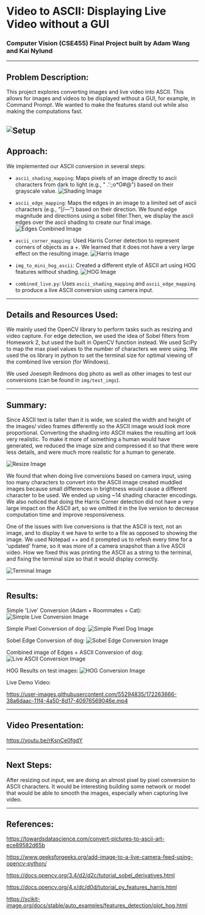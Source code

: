 # Video to ASCII: Displaying Live Video without a GUI
### Computer Vision (CSE455) Final Project built by Adam Wang and Kai Nylund

---
## Problem Description:
This project explores converting images and live video into ASCII. This allows for images and videos to be displayed without a GUI, for example, in Command Prompt. We wanted to make the features stand out while also making the computations fast.

![Setup](./imgs/misc/setup.png)
---
## Approach:
We implemented our ASCII conversion in several steps:

- `ascii_shading_mapping`: Maps pixels of an image directly to ascii characters from dark to light (e.g., " .\':;o*O#@") based on their grayscale value.
![Shading Image](./imgs/misc/shading.png)

- `ascii_edge_mapping`: Maps the edges in an image to a limited set of ascii characters (e.g., "|/—\") based on their direction. We found edge magnitude and directions using a sobel filter.Then, we display the ascii edges over the ascii shading to create our final image. 
![Edges Combined Image](./imgs/misc/edges.png)
- `ascii_corner_mapping`: Used Harris Corner detection to represent corners of objects as a +. We learned that it does not have a very large effect on the resulting image.
![Harris Image](./imgs/misc/Harris.png)

- `img_to_mini_hog_ascii`: Created a different style of ASCII art using HOG features without shading.
![HOG Image](./imgs/misc/HOG.png)


- `combined_live.py`: Uses `ascii_shading_mapping` and `ascii_edge_mapping` to produce a live ASCII conversion using camera input.

---
## Details and Resources Used:
We mainly used the OpenCV library to perform tasks such as resizing and video capture. For edge detection, we used the idea of Sobel filters from Homework 2, but used the built in OpenCV function instead. We used SciPy to map the max pixel values to the number of characters we were using. We used the os library in python to set the terminal size for optimal viewing of the combined live version (for Windows).

We used Joeseph Redmons dog photo as well as other images to test our conversions (can be found in `img/test_imgs`).

---

## Summary:
Since ASCII text is taller than it is wide, we scaled the width and height of the images/ video frames differently so the ASCII image would look more proportional. Converting the shading into ASCII makes the resulting art look very realistic. To make it more of something a human would have generated, we reduced the image size and compressed it so that there were less details, and were much more realistic for a human to generate.

![Resize Image](./imgs/misc/resize.png)

We found that when doing live conversions based on camera input, using too many characters to convert into the ASCII image created muddled images because small differences in  brightness would cause a different character to be used. We ended up using ~14 shading character encodings. We also noticed that doing the Harris Corner detection did not have a very large impact on the ASCII art, so we omitted it in the live version to decrease computation time and improve responsiveness.

One of the issues with live conversions is that the ASCII is text, not an image, and to display it we have to write to a file as opposed to showing the image. We used Notepad ++ and it prompted us to refesh every time for a 'updated' frame, so it was more of a camera snapshot than a live ASCII video. How we fixed this was printing the ASCII as a string to the terminal, and fixing the terminal size so that it would display correctly.

![Terminal Image](./imgs/misc/terminal.png)


---
## Results:

Simple 'Live' Conversion (Adam + Roommates + Cat):
![Simple Live Conversion Image](./imgs/result_imgs/epic_live.conversion.png)

Simple Pixel Conversion of dog:
![Simple Pixel Dog Image](./imgs/result_imgs/ascii_dog.png)

Sobel Edge Conversion of dog:
![Sobel Edge Conversion Image](./imgs/result_imgs/ascii_dog_edges.png)

Combined image of Edges + ASCII Conversion of dog:
![Live ASCII Conversion Image](./imgs/result_imgs/combined.png)

HOG Results on test images:
![HOG Conversion Image](./imgs/result_imgs/HOGResults.png)


Live Demo Video:

https://user-images.githubusercontent.com/55294835/172263666-38a6daac-11f4-4a50-8d17-40976569046e.mp4

---
## Video Presentation:

https://youtu.be/rKsnCe0fgdY

---

## Next Steps:
After resizing out input, we are doing an almost pixel by pixel conversion to ASCII characters. It would be interesting building some network or model that would be able to smooth the images, especially when capturing live video.

--- 

## References:
https://towardsdatascience.com/convert-pictures-to-ascii-art-ece89582d65b

https://www.geeksforgeeks.org/add-image-to-a-live-camera-feed-using-opencv-python/

https://docs.opencv.org/3.4/d2/d2c/tutorial_sobel_derivatives.html 

https://docs.opencv.org/4.x/dc/d0d/tutorial_py_features_harris.html 

https://scikit-image.org/docs/stable/auto_examples/features_detection/plot_hog.html 
